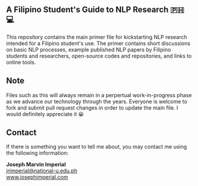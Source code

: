 ## A Filipino Student's Guide to NLP Research :philippines: :computer:

This repository contains the main primer file for kickstarting NLP research intended for a Filipino student's use. The primer contains short discussions on basic NLP processes, example published NLP papers by Filipino students and researchers, open-source codes and repositories, and links to online tools.

## Note
Files such as this will always remain in a perpertual work-in-progress phase as we advance our technology through the years. Everyone is welcome to fork and submit pull request changes in order to update the main file. I would definitely appreciate it :grinning:

## Contact
If there is something you want to tell me about, you may contact me using the following information:

**Joseph Marvin Imperial** <br/>
jrimperial@national-u.edu.ph <br/>
www.josephimperial.com 
